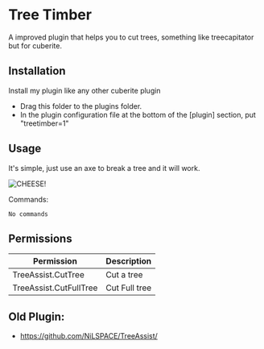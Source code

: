 
# Tree Timber

A improved plugin that helps you to cut trees, something like treecapitator but for cuberite.




## Installation

Install my plugin like any other cuberite plugin


  - Drag this folder to the plugins folder.
  - In the plugin configuration file at the bottom of the [plugin] section, put "treetimber=1"

    
## Usage

It's simple, just use an axe to break a tree and it will work.

![CHEESE!](https://i.imgur.com/RK5K11b.gif)

Commands:
```Commands:
No commands
```


## Permissions

| Permission | Description |
| ------------- | ------------- |
| TreeAssist.CutTree | Cut a tree |
| TreeAssist.CutFullTree | Cut Full tree |

## Old Plugin:
- https://github.com/NiLSPACE/TreeAssist/
